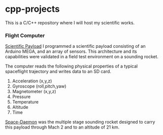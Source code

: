 # cpp-projects
This is a C/C++ repository where I will host my scientific works.

### Flight Computer

[Scientific Payload](https://github.com/nwoodr94/cpp-projects/blob/master/scientific-payload.cpp) I programmed a scientific payload consisting of an Arduino MEGA, and an array of sensors. This architecture and its capabilities were validated in a field test environment on a sounding rocket.

The computer reads the following physical properties of a typical spaceflight trajectory and writes data to an SD card.

1. Acceleration (x,y,z)
2. Gyroscope (roll,pitch,yaw)
3. Magnetometer (x,y,z)
5. Pressure
6. Temperature
7. Altitude
8. Time


[Space-Daemon](https://github.com/nwoodr94/cpp-projects/blob/master/space-daemon.png) was the multiple stage sounding rocket designed to carry this payload through Mach 2 and to an altitude of 21 km.
